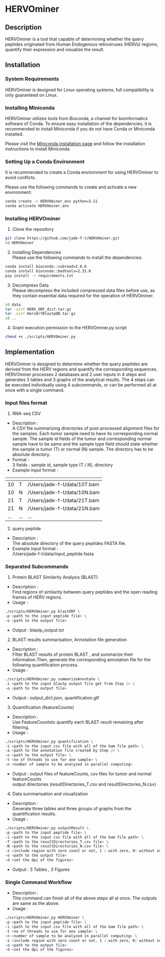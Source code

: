 # HERVOminer

## Description
HERVOminer is a tool that capable of determining whether the query peptides originated from Human Endogenous retroviruses (HERVs) regions, quantify their expression and visualize the result.

## Installation

### System Requirements
HERVOminer is designed for Linux operating systems, full compatibility is only guaranteed on Linux.

### Installing Miniconda

HERVOminer utilizes tools from Bioconda, a channel for bioinformatics software of Conda. To ensure easy installation of the dependencies, it is recommended to install Miniconda if you do not have Conda or Miniconda installed. 

Please visit the [Miniconda installation page](https://docs.conda.io/projects/miniconda/en/latest/miniconda-install.html) and follow the installation instructions to install Miniconda.

### Setting Up a Conda Environment
It is recommended to create a Conda environment for using HERVOminer to avoid conflicts. 

Please use the following commands to create and activate a new environment:

```bash
conda create -n HERVOminer_env python=3.11
conda activate HERVOminer_env
```

### Installing HERVOminer

1. Clone the repository
```bash
git clone https://github.com/jade-f-t/HERVOminer.git
cd HERVOminer
```

2. Installing Dependencies \
Please use the following commands to install the dependencies:

```bash
conda install bioconda::subread=2.0.6
conda install bioconda::bedtools=2.31.0
pip install -r requirements.txt
```

3. Decompress Data \
Please decompress the included compressed data files before use, as they contain essential data required for the operation of HERVOminer.

```bash
cd data 
tar -xzvf HERV_ORF_dict.tar.gz
tar -xzvf HervOrfBlastpDB.tar.gz
cd ..
```

4. Grant execution permission to the HERVOminer.py script
```bash
chmod +x ./scripts/HERVOminer.py
```

## Implementation

HERVOminer is designed to determine whether the query peptides are derived from the HERV regions and quantify the corresponding sequences. HERVOminer processes 2 databases and 2 user inputs in 4 steps and generates 3 tables and 3 graphs of the analytical results. The 4 steps can be executed individually using 4 subcommands, or can be performed all at once with a single command.

### Input files format
1. RNA-seq CSV
- Description : \
A CSV file summarizing directories of post-processed alignment files for the samples.
Each tumor sample need to have its corresponding normal sample. The sample id fields of the tumor and corresponding normal sample have to be same and the sample type field should state whether the sample is tumor (T) or normal (N) sample. The directory has to be absolute directory.
- Format : \
3 fields : sample id, sample type (T / N), directory
- Example input format : 


| <!-- -->    | <!-- -->    | <!-- -->    |
|-------------|-------------|-------------|
| 10   | T   | /Users/jade-f-t/data/10T.bam   | 
| 10   | N   | /Users/jade-f-t/data/10N.bam   | 
| 21   | T   | /Users/jade-f-t/data/21T.bam   |
| 21   | N   | /Users/jade-f-t/data/21N.bam   |
| ...     | ...     | ...     |


2. query peptide 
- Description : \
The absolute directory of the query peptides FASTA file.
- Example input format : \
/Users/jade-f-t/data/input_peptide.fasta

### Separated Subcommands

1. Protein BLAST Similarity Analysis (BLAST)
- Description : \
Find regions of similarity between query peptides and the open reading frames of HERV regions. 
- Usage :
```bash
./scripts/HERVOminer.py blastORF \
-p <path to the input peptide file> \
-o <path to the output file>
```
- Output : blastp_output.txt

2. BLAST results summarisation, Annotation file generation
- Description : \
Filter BLAST results of protein BLAST , and summarize their information.Then, generate the corresponding annotation file for the following quantification process.
- Usage :
```bash
./scripts/HERVOminer.py summarizeAnnotate \
-i <path to the input blastp output file get from Step 1> \
-o <path to the output file>
```
- Output : output_dict.json, quantification.gtf

3. Quantification (featureCounts)
- Description : \
Use FeatureCountsto quantify each BLAST result remaining after filtering.
- Usage :
```bash
./scripts/HERVOminer.py quantification \
-i <path to the input csv file with all of the bam file path> \
-a <path to the annotation file created by Step 2> \
-o <path to the output file> \
-t <no of threads to use for one sample> \
-n <number of sample to be analyzed in parallel computing>
```
- Output : output files of featureCounts, csv files for tumor and normal featureCounts   
output directories (resultDirectories_T.csv and resultDirectories_N.csv)

4. Data summarisation and visualization
- Description : \
Generate three tables and three groups of graphs from the quantification results.
- Usage :
```bash
./scripts/HERVOminer.py outputResult \
-p <path to the input peptide file> \ 
-i <path to the input csv file with all of the bam file path> \ 
-T <path to the resultDirectories_T.csv file> \ 
-N <path to the resultDirectories_N.csv file> \ 
-z <include region with zero count or not, 1 : with zero, 0: without zero> \ 
-o <path to the output file>
-d <set the dpi of the figures>
```
- Output : 3 Tables , 3 Figures

### Single Command Workflow
- Description : \
This command can finish all of the above steps all at once. The outputs are same as the above.
- Usage :
```bash
./scripts/HERVOminer.py HERVOminer \
-p <path to the input peptide file> \ 
-i <path to the input csv file with all of the bam file path> \ 
-t <no of threads to use for one sample> \
-n <number of sample to be analyzed in parallel computing> \
-z <include region with zero count or not, 1 : with zero, 0: without zero> \ 
-o <path to the output file>
-d <set the dpi of the figures>
```


